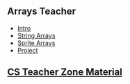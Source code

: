 ## Arrays Teacher

* [Intro](/courses/csintro1/teacherzone/trimmed-notes/arrays/intro)
* [String Arrays](/courses/csintro1/teacherzone/trimmed-notes/arrays/string)
* [Sprite Arrays](/courses/csintro1/teacherzone/trimmed-notes/arrays/sprites)
* [Project](/courses/csintro1/teacherzone/trimmed-notes/arrays/project)

## [CS Teacher Zone Material](/courses/csintro1/teacherzone/trimmed-notes/teachers)